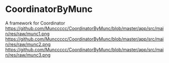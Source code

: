 # CoordinatorByMunc
A framework for Coordinator
https://github.com/Munccccc/CoordinatorByMunc/blob/master/app/src/main/res/raw/munc1.png
https://github.com/Munccccc/CoordinatorByMunc/blob/master/app/src/main/res/raw/munc2.png
https://github.com/Munccccc/CoordinatorByMunc/blob/master/app/src/main/res/raw/munc3.png

